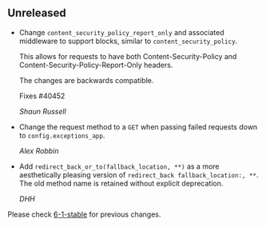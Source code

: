 ## Unreleased

*   Change `content_security_policy_report_only` and associated middleware to
    support blocks, similar to `content_security_policy`.

    This allows for requests to have both Content-Security-Policy and
    Content-Security-Policy-Report-Only headers.

    The changes are backwards compatible.

    Fixes #40452

    *Shaun Russell*

*   Change the request method to a `GET` when passing failed requests down to `config.exceptions_app`.

    *Alex Robbin*

*   Add `redirect_back_or_to(fallback_location, **)` as a more aesthetically pleasing version of `redirect_back fallback_location:, **`.
    The old method name is retained without explicit deprecation.

    *DHH*


Please check [6-1-stable](https://github.com/rails/rails/blob/6-1-stable/actionpack/CHANGELOG.md) for previous changes.
